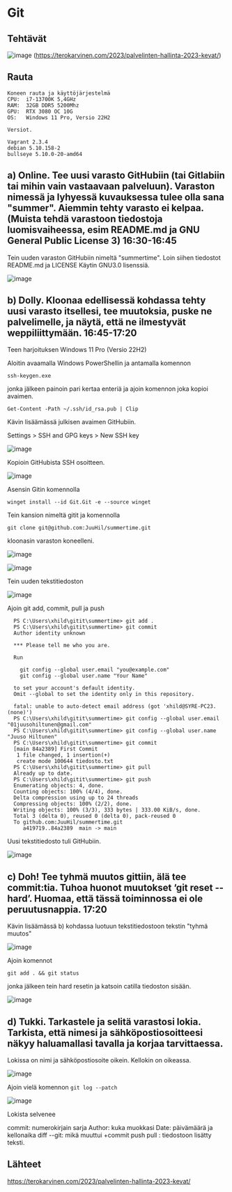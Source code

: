# Git

## Tehtävät
![image](https://user-images.githubusercontent.com/122887067/232315676-abcf6364-e8dd-4b27-905a-c72fdef45e26.png)
(https://terokarvinen.com/2023/palvelinten-hallinta-2023-kevat/)



## Rauta

    Koneen rauta ja käyttöjärjestelmä
    CPU:  i7-13700K 5,4GHz
    RAM:  32GB DDR5 5200Mhz
    GPU:  RTX 3080 OC 10G
    OS:   Windows 11 Pro, Versio 22H2
    
    Versiot. 
    
    Vagrant 2.3.4
    debian 5.10.158-2
    bullseye 5.10.0-20-amd64
    
## a) Online. Tee uusi varasto GitHubiin (tai Gitlabiin tai mihin vain vastaavaan palveluun). Varaston nimessä ja lyhyessä kuvauksessa tulee olla sana "summer". Aiemmin tehty varasto ei kelpaa. (Muista tehdä varastoon tiedostoja luomisvaiheessa, esim README.md ja GNU General Public License 3) 16:30-16:45

Tein uuden varaston GitHubiin nimeltä "summertime".
Loin siihen tiedostot README.md ja LICENSE
Käytin GNU3.0 lisenssiä.

![image](https://user-images.githubusercontent.com/122887067/232316091-1f7c0ead-0b9c-4922-819e-e3693b8f26c8.png)

## b) Dolly. Kloonaa edellisessä kohdassa tehty uusi varasto itsellesi, tee muutoksia, puske ne palvelimelle, ja näytä, että ne ilmestyvät weppiliittymään. 16:45-17:20
Teen harjoituksen Windows 11 Pro (Versio 22H2)

Aloitin avaamalla Windows PowerShellin ja antamalla komennon

    ssh-keygen.exe
  
jonka jälkeen painoin pari kertaa enteriä ja ajoin komennon joka kopioi avaimen.

    Get-Content -Path ~/.ssh/id_rsa.pub | Clip
  
Kävin lisäämässä julkisen avaimen GitHubiin.

Settings > SSH and GPG keys > New SSH key

![image](https://user-images.githubusercontent.com/122887067/232316465-22f5ef87-96a2-4977-b421-3d220516474e.png)

Kopioin GitHubista SSH osoitteen.

![image](https://user-images.githubusercontent.com/122887067/232317372-d8f379f9-a27c-4334-9e55-f4c7c82b90ea.png)

Asensin Gitin komennolla

    winget install --id Git.Git -e --source winget
  
Tein kansion nimeltä gitit ja komennolla 

    git clone git@github.com:JuuHil/summertime.git
  
kloonasin varaston koneelleni.

![image](https://user-images.githubusercontent.com/122887067/232318947-44c5de54-6521-48cc-a5af-caa6d41edad3.png)

![image](https://user-images.githubusercontent.com/122887067/232318956-49522bdd-ce06-44e5-b3c6-533f7c8297f5.png)

Tein uuden tekstitiedoston 

![image](https://user-images.githubusercontent.com/122887067/232319098-1edc1989-e821-4a9b-92b3-4824076b1eca.png)

Ajoin git add, commit, pull ja push

      PS C:\Users\xhild\gitit\summertime> git add .
      PS C:\Users\xhild\gitit\summertime> git commit
      Author identity unknown

      *** Please tell me who you are.

      Run

        git config --global user.email "you@example.com"
        git config --global user.name "Your Name"

      to set your account's default identity.
      Omit --global to set the identity only in this repository.

      fatal: unable to auto-detect email address (got 'xhild@SYRE-PC23.(none)')
      PS C:\Users\xhild\gitit\summertime> git config --global user.email "01juusohiltunen@gmail.com"
      PS C:\Users\xhild\gitit\summertime> git config --global user.name "Juuso Hiltunen"
      PS C:\Users\xhild\gitit\summertime> git commit
      [main 84a2389] First Commit
       1 file changed, 1 insertion(+)
       create mode 100644 tiedosto.txt
      PS C:\Users\xhild\gitit\summertime> git pull
      Already up to date.
      PS C:\Users\xhild\gitit\summertime> git push
      Enumerating objects: 4, done.
      Counting objects: 100% (4/4), done.
      Delta compression using up to 24 threads
      Compressing objects: 100% (2/2), done.
      Writing objects: 100% (3/3), 333 bytes | 333.00 KiB/s, done.
      Total 3 (delta 0), reused 0 (delta 0), pack-reused 0
      To github.com:JuuHil/summertime.git
         a419719..84a2389  main -> main

Uusi tekstitiedosto tuli GitHubiin.

![image](https://user-images.githubusercontent.com/122887067/232319407-7191e0a3-b45d-4927-a88a-3ee778755773.png)


## c) Doh! Tee tyhmä muutos gittiin, älä tee commit:tia. Tuhoa huonot muutokset ‘git reset --hard’. Huomaa, että tässä toiminnossa ei ole peruutusnappia. 17:20

Kävin lisäämässä b) kohdassa luotuun tekstitiedostoon tekstin "tyhmä muutos"

![image](https://user-images.githubusercontent.com/122887067/232319577-e9ee86ab-26f1-4137-8aba-d3ec33f05fe9.png)

Ajoin komennot 

    git add . && git status
    
jonka jälkeen tein hard resetin ja katsoin catilla tiedoston sisään.

![image](https://user-images.githubusercontent.com/122887067/232319736-9bce5be3-b168-4aed-921a-c24872f1dabd.png)

## d) Tukki. Tarkastele ja selitä varastosi lokia. Tarkista, että nimesi ja sähköpostiosoitteesi näkyy haluamallasi tavalla ja korjaa tarvittaessa.

Lokissa on nimi ja sähköpostiosoite oikein. Kellokin on oikeassa.

![image](https://user-images.githubusercontent.com/122887067/232319872-3e916abb-3731-41ae-9ad3-08486ca8a337.png)

Ajoin vielä komennon `git log --patch`

![image](https://user-images.githubusercontent.com/122887067/232320243-2f351b5b-cf4a-4971-bff4-9d91425bf34f.png)

Lokista selvenee 

commit: numerokirjain sarja
Author: kuka muokkasi
Date: päivämäärä ja kellonaika
diff --git: mikä muuttui
+commit push pull : tiedostoon lisätty teksti.

## Lähteet 


https://terokarvinen.com/2023/palvelinten-hallinta-2023-kevat/
